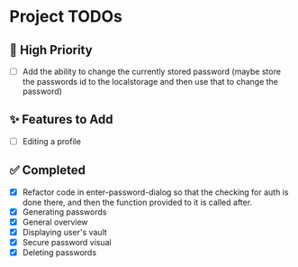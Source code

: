 # Project TODOs

## 📌 High Priority

- [ ] Add the ability to change the currently stored password (maybe store the passwords id to the localstorage and then use that to change the password)

## ✨ Features to Add

- [ ] Editing a profile

## ✅ Completed

- [x] Refactor code in enter-password-dialog so that the checking for auth is done there, and then the function provided to it is called after.
- [x] Generating passwords
- [x] General overview
- [x] Displaying user's vault
- [x] Secure password visual
- [x] Deleting passwords
